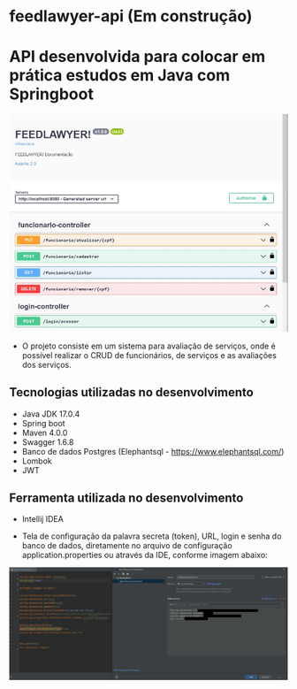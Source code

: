 # feedlawyer-api (Em construção)

# API desenvolvida para colocar em prática estudos em Java com Springboot

![Print da API rodando com Swagger](https://github.com/Felipe-Noguez/only-assets/blob/main/feedlawyer-api/Swagger%20Feedlawyer.jpg?raw=true)

* O projeto consiste em um sistema para avaliação de serviços, onde é possível realizar o CRUD de funcionários, de serviços e as avaliações dos serviços.


## Tecnologias utilizadas no desenvolvimento
* Java JDK 17.0.4
* Spring boot
* Maven 4.0.0
* Swagger 1.6.8
* Banco de dados Postgres (Elephantsql - https://www.elephantsql.com/)
* Lombok
* JWT


## Ferramenta utilizada no desenvolvimento
* Intellij IDEA

* Tela de configuração da palavra secreta (token), URL, login e senha do banco de dados, diretamente no arquivo de configuração application.properties ou através da IDE, conforme imagem abaixo:

![Print da configuração de login e senha do banco](https://github.com/Felipe-Noguez/only-assets/blob/main/feedlawyer-api/var%20de%20ambiente.jpg?raw=true)

